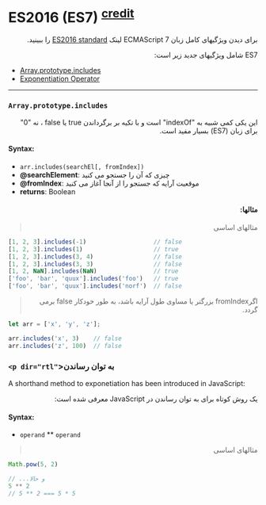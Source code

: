 # ES2016 (ES7) <sup>[credit](https://www.ecma-international.org/ecma-262/7.0)</sup>

<p dir="rtl">برای دیدن ویژگیهای کامل زبان ECMAScript 7 لینک <a href="http://www.ecma-international.org/ecma-262/7.0/">ES2016 standard</a> را ببینید.</p>

<p dir="rtl">ES7  شامل ویژگیهای جدید زیر است:</p>

<!-- START doctoc generated TOC please keep comment here to allow auto update -->
<!-- DON'T EDIT THIS SECTION, INSTEAD RE-RUN doctoc TO UPDATE -->

- [Array.prototype.includes](#arrayprototypeincludes)
- [Exponentiation Operator](#exponentiation)

<!-- END doctoc generated TOC please keep comment here to allow auto update -->

---

### `Array.prototype.includes`
<p dir="rtl">این یکی کمی شبیه به "indexOf" است و با تکیه بر برگرداندن true یا  false  ، نه "0" برای زبان (ES7) بسیار مفید است.</p>

#### Syntax:

* `arr.includes(searchEl[, fromIndex])`
* **@searchElement**: چیزی که آن را جستجو می کنید
* **@fromIndex**: موقعیت آرایه که جستجو را از آنجا آغاز می کنید
* **returns**: Boolean

#### <p dir="rtl"> مثالها:</p>

><p dir="rtl"> مثالهای اساسی</p>

```javascript
[1, 2, 3].includes(-1)                   // false
[1, 2, 3].includes(1)                    // true
[1, 2, 3].includes(3, 4)                 // false
[1, 2, 3].includes(3, 3)                 // false
[1, 2, NaN].includes(NaN)                // true
['foo', 'bar', 'quux'].includes('foo')   // true
['foo', 'bar', 'quux'].includes('norf')  // false
```

> <p dir="rtl">اگرfromIndex  بزرگتر یا مساوی طول آرایه باشد، به طور خودکار false برمی گردد.  </p>
```javascript
let arr = ['x', 'y', 'z'];

arr.includes('x', 3)    // false
arr.includes('z', 100)  // false
```

### `<p dir="rtl"`>به توان رساندن</p>
A shorthand method to exponetiation has been introduced in JavaScript:
<p dir="rtl">یک روش کوتاه برای به توان رساندن در JavaScript معرفی شده است:</p>

#### Syntax:

* `operand` ** `operand`

> <p dir="rtl"> مثالهای اساسی</p>
```javascript
Math.pow(5, 2)

// ...و حالا
5 ** 2
// 5 ** 2 === 5 * 5
```
<!--stackedit_data:
eyJoaXN0b3J5IjpbMjU3OTMzNzYxLC0xMDAzMDQ0NDUyLC0yMD
ExMTY4ODEsMTYwNDE4Mjk3MiwtODM2Nzg1MjhdfQ==
-->